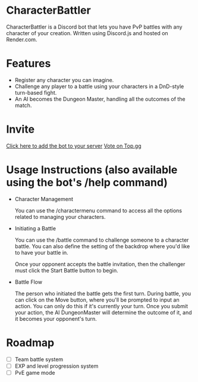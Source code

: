 # CharacterBattler
CharacterBattler is a Discord bot that lets you have PvP battles with any character of your creation. Written using Discord.js and hosted on Render.com.

# Features
- Register any character you can imagine.
- Challenge any player to a battle using your characters in a DnD-style turn-based fight.
- An AI becomes the Dungeon Master, handling all the outcomes of the match.

# Invite
[Click here to add the bot to your server](https://discord.com/oauth2/authorize?client_id=1143042347496636426&permissions=51200&integration_type=0&scope=bot+applications.commands)
[Vote on Top.gg](https://top.gg/bot/1143042347496636426)

# Usage Instructions (also available using the bot's /help command)
- Character Management
  
  You can use the /charactermenu command to access all the options related to managing your characters.
- Initiating a Battle
  
  You can use the /battle command to challenge someone to a character battle. You can also define the setting of the backdrop where you'd like to have your battle in.
  
  Once your opponent accepts the battle invitation, then the challenger must click the Start Battle button to begin.
- Battle Flow
  
  The person who initiated the battle gets the first turn. During battle, you can click on the Move button, where you'll be prompted to input an action. You can only do this if it's currently your turn. Once you submit your action, the AI DungeonMaster will determine the outcome of it, and it becomes your opponent's turn.

# Roadmap
- [ ] Team battle system
- [ ] EXP and level progression system
- [ ] PvE game mode
